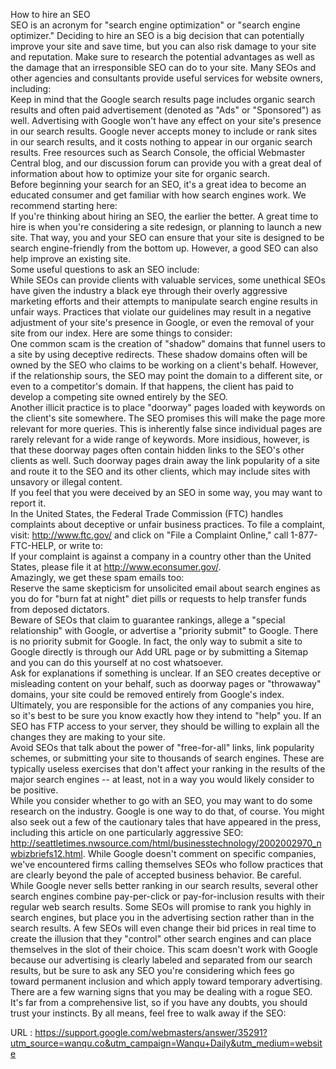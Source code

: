   How to hire an SEO  
    SEO is an acronym for "search engine optimization" or "search engine optimizer." Deciding to hire an SEO is a big decision that can potentially improve your site and save time, but you can also risk damage to your site and reputation. Make sure to research the potential advantages as well as the damage that an irresponsible SEO can do to your site. Many SEOs and other agencies and consultants provide useful services for website owners, including:  
    Keep in mind that the Google search results page includes organic search results and often paid advertisement (denoted as "Ads" or "Sponsored") as well. Advertising with Google won't have any effect on your site's presence in our search results. Google never accepts money to include or rank sites in our search results, and it costs nothing to appear in our organic search results. Free resources such as Search Console, the official Webmaster Central blog, and our discussion forum can provide you with a great deal of information about how to optimize your site for organic search.  
    Before beginning your search for an SEO, it's a great idea to become an educated consumer and get familiar with how search engines work. We recommend starting here:  
    If you're thinking about hiring an SEO, the earlier the better. A great time to hire is when you're considering a site redesign, or planning to launch a new site. That way, you and your SEO can ensure that your site is designed to be search engine-friendly from the bottom up. However, a good SEO can also help improve an existing site.  
    Some useful questions to ask an SEO include:  
    While SEOs can provide clients with valuable services, some unethical SEOs have given the industry a black eye through their overly aggressive marketing efforts and their attempts to manipulate search engine results in unfair ways. Practices that violate our guidelines may result in a negative adjustment of your site's presence in Google, or even the removal of your site from our index. Here are some things to consider:  
    One common scam is the creation of "shadow" domains that funnel users to a site by using deceptive redirects. These shadow domains often will be owned by the SEO who claims to be working on a client's behalf. However, if the relationship sours, the SEO may point the domain to a different site, or even to a competitor's domain. If that happens, the client has paid to develop a competing site owned entirely by the SEO.  
    Another illicit practice is to place "doorway" pages loaded with keywords on the client's site somewhere. The SEO promises this will make the page more relevant for more queries. This is inherently false since individual pages are rarely relevant for a wide range of keywords. More insidious, however, is that these doorway pages often contain hidden links to the SEO's other clients as well. Such doorway pages drain away the link popularity of a site and route it to the SEO and its other clients, which may include sites with unsavory or illegal content.  
    If you feel that you were deceived by an SEO in some way, you may want to report it.  
    In the United States, the Federal Trade Commission (FTC) handles complaints about deceptive or unfair business practices. To file a complaint, visit: http://www.ftc.gov/ and click on "File a Complaint Online," call 1-877-FTC-HELP, or write to:  
    If your complaint is against a company in a country other than the United States, please file it at http://www.econsumer.gov/.  
    Amazingly, we get these spam emails too:  
    Reserve the same skepticism for unsolicited email about search engines as you do for "burn fat at night" diet pills or requests to help transfer funds from deposed dictators.  
    Beware of SEOs that claim to guarantee rankings, allege a "special relationship" with Google, or advertise a "priority submit" to Google. There is no priority submit for Google. In fact, the only way to submit a site to Google directly is through our Add URL page or by submitting a Sitemap and you can do this yourself at no cost whatsoever.  
    Ask for explanations if something is unclear. If an SEO creates deceptive or misleading content on your behalf, such as doorway pages or "throwaway" domains, your site could be removed entirely from Google's index. Ultimately, you are responsible for the actions of any companies you hire, so it's best to be sure you know exactly how they intend to "help" you. If an SEO has FTP access to your server, they should be willing to explain all the changes they are making to your site.  
    Avoid SEOs that talk about the power of "free-for-all" links, link popularity schemes, or submitting your site to thousands of search engines. These are typically useless exercises that don't affect your ranking in the results of the major search engines -- at least, not in a way you would likely consider to be positive.  
    While you consider whether to go with an SEO, you may want to do some research on the industry. Google is one way to do that, of course. You might also seek out a few of the cautionary tales that have appeared in the press, including this article on one particularly aggressive SEO: http://seattletimes.nwsource.com/html/businesstechnology/2002002970_nwbizbriefs12.html. While Google doesn't comment on specific companies, we've encountered firms calling themselves SEOs who follow practices that are clearly beyond the pale of accepted business behavior. Be careful.  
    While Google never sells better ranking in our search results, several other search engines combine pay-per-click or pay-for-inclusion results with their regular web search results. Some SEOs will promise to rank you highly in search engines, but place you in the advertising section rather than in the search results. A few SEOs will even change their bid prices in real time to create the illusion that they "control" other search engines and can place themselves in the slot of their choice. This scam doesn't work with Google because our advertising is clearly labeled and separated from our search results, but be sure to ask any SEO you're considering which fees go toward permanent inclusion and which apply toward temporary advertising.  
    There are a few warning signs that you may be dealing with a rogue SEO. It's far from a comprehensive list, so if you have any doubts, you should trust your instincts. By all means, feel free to walk away if the SEO:  
    
  URL : https://support.google.com/webmasters/answer/35291?utm_source=wanqu.co&utm_campaign=Wanqu+Daily&utm_medium=website